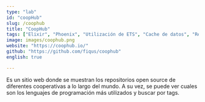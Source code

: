 ```yaml
---
type: "lab"
id: "coopHub"
slug: /coophub
title: "CoopHub"
tags: ["Elixir", "Phoenix", "Utilización de ETS", "Cache de datos", "ReactJS", "Api y acciones de GitHub"]
image: images/coophub.png
website: "https://coophub.io/"
github: "https://github.com/fiqus/coophub"
english: true

---
```


Es un sitio web donde se muestran los repositorios open source de diferentes cooperativas a lo largo del mundo. 
A su vez, se puede ver cuales son los lenguajes de programación más utilizados y buscar por tags.